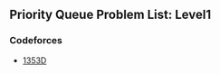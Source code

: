 ## Priority Queue Problem List: Level1


### Codeforces
- [1353D](data_structure/priority_queue/l1-cf-1353D)


